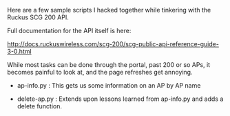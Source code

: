 Here are a few sample scripts I hacked together while tinkering with the
Ruckus SCG 200 API.


Full documentation for the API itself is here:


http://docs.ruckuswireless.com/scg-200/scg-public-api-reference-guide-3-0.html


While most tasks can be done through the portal, past 200 or so APs, it becomes painful
to look at, and the page refreshes get annoying.


- ap-info.py : This gets us some information on an AP by AP name

- delete-ap.py : Extends upon lessons learned from ap-info.py and adds a delete function. 
